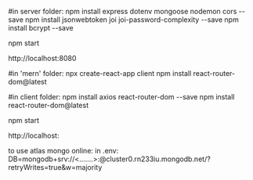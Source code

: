 #in server folder:
npm install express dotenv mongoose nodemon cors --save
npm install jsonwebtoken joi joi-password-complexity --save
npm install bcrypt --save

npm start

http://localhost:8080


#in 'mern' folder:
npx create-react-app client
npm install react-router-dom@latest


#in client folder:
npm install axios react-router-dom --save
npm install react-router-dom@latest

npm start

http://localhost:

to use atlas mongo online:
in .env: DB=mongodb+srv://<.......>:<password>@cluster0.rn233iu.mongodb.net/?retryWrites=true&w=majority

